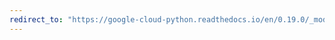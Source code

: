 ```yaml
---
redirect_to: "https://google-cloud-python.readthedocs.io/en/0.19.0/_modules/google/cloud/bigtable/table.html"
---
```

